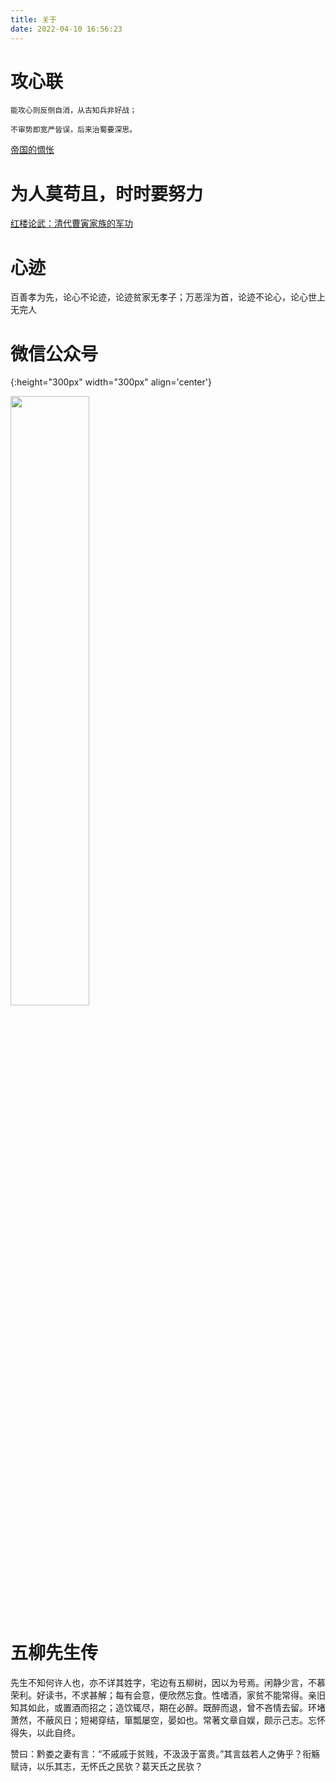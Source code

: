 ```yaml
---
title: 关于
date: 2022-04-10 16:56:23
---
```


# 攻心联 #

    能攻心则反侧自消，从古知兵非好战；

    不审势即宽严皆误，后来治蜀要深思。

[帝国的惆怅](https://books.google.com.hk/books?id=wD7gDwAAQBAJ&pg=PT39&lpg=PT39&dq=%E6%94%BB%E5%BF%83%E8%81%94+%E6%98%93%E4%B8%AD%E5%A4%A9&source=bl&ots=zl7p_SPXWy&sig=ACfU3U2LsUW8yDBJU70m9pEUCfc2ZEmu9g&hl=zh-CN&sa=X&redir_esc=y&sourceid=cndr#v=onepage&q=%E6%94%BB%E5%BF%83%E8%81%94%20%E6%98%93%E4%B8%AD%E5%A4%A9&f=false)



# 为人莫苟且，时时要努力 #

[红楼论武：清代曹寅家族的军功](http://www.chinawriter.com.cn/n1/2021/1029/c404063-32268404.html)

# 心迹 #

百善孝为先，论心不论迹，论迹贫家无孝子；万恶淫为首，论迹不论心，论心世上无完人

# 微信公众号 #

[](/assets/wechat_mp.jpg){:height="300px" width="300px" align='center'}

<img src="/assets/wechat_mp.jpg" width="50%" height="50%">

# 五柳先生传  #

先生不知何许人也，亦不详其姓字，宅边有五柳树，因以为号焉。闲静少言，不慕荣利。好读书，不求甚解；每有会意，便欣然忘食。性嗜酒，家贫不能常得。亲旧知其如此，或置酒而招之；造饮辄尽，期在必醉。既醉而退，曾不吝情去留。环堵萧然，不蔽风日；短褐穿结，箪瓢屡空，晏如也。常著文章自娱，颇示己志。忘怀得失，以此自终。
	
	
赞曰：黔娄之妻有言：“不戚戚于贫贱，不汲汲于富贵。”其言兹若人之俦乎？衔觞赋诗，以乐其志，无怀氏之民欤？葛天氏之民欤？










